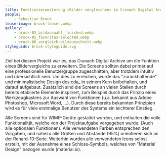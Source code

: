 ```yaml
---
title: Funktionserweiterung «Bilder vergleichen» im Cranach Digital Archive
people:
    - Sebastian Brock
teaserimage: brock-teaser.webp
gallery:
    - brock-03_bildauswahl_finished.webp
    - brock-05_favorites-selected.webp
    - brock-08_vergleich-bildausschnitt.webp
styleguide: brock-styleguide.svg
---
```


Ziel bei diesem Projekt war es, das Cranach Digital Archive um die Funktion eines Bildervergleichs zu erweitern. Die Screens sollten dabei primär auf eine professionelle Benutzergruppe zugeschnitten, aber trotzdem intuitiv und übersichtlich sein. Um dies zu erreichen, wurde das "zurückhaltende" und minimalistische Design des cda_ in seinem Kern beibehalten, und darauf aufgebaut. 
Zusätzlich sind die Screens an vielen Stellen durch bereits etablierte Elemente inspiriert, zum Beispiel durch das Prinzip eines Werkzeugkastens zur Auswahl von Funktionen (u.a. bekannt aus Adobe Photoshop, Microsoft Word, ...). Durch diese bereits bekannten Prinzipien wird es für viele erstmalige Benutzer des Systems ein leichterer Einstieg.

Alle Screens sind für WIMP-Geräte gestaltet worden, und enthalten die volle Funktionalität, welche von der Projektaufgabe vorgegeben wurde. (Auch alle optionalen Funktionen). Alle verwendeten Farben entsprechen den Vorgaben, und nahezu alle Größen und Abstände (95%) orientieren sich an der Renard-10-Serie.
Weiterhin wurden alle verwendeten Icons selbst erstellt, mit der Ausnahme eines Schloss-Symbols, welches von "Material Design" bezogen wurde (material.io).
